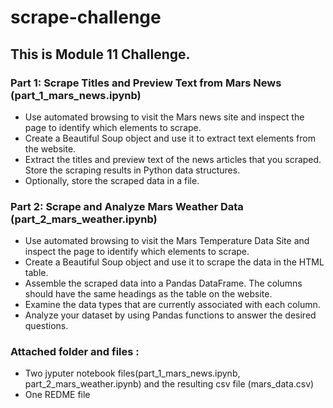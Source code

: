 # scrape-challenge
## This is Module 11 Challenge. 

### Part 1: Scrape Titles and Preview Text from Mars News (part_1_mars_news.ipynb)
* Use automated browsing to visit the Mars news site and inspect the page to identify which elements to scrape.
* Create a Beautiful Soup object and use it to extract text elements from the website.
* Extract the titles and preview text of the news articles that you scraped. Store the scraping results in Python data structures.
* Optionally, store the scraped data in a file.

### Part 2: Scrape and Analyze Mars Weather Data (part_2_mars_weather.ipynb)
* Use automated browsing to visit the Mars Temperature Data Site and inspect the page to identify which elements to scrape.
* Create a Beautiful Soup object and use it to scrape the data in the HTML table.
* Assemble the scraped data into a Pandas DataFrame. The columns should have the same headings as the table on the website.
* Examine the data types that are currently associated with each column.
* Analyze your dataset by using Pandas functions to answer the desired questions. 

### Attached folder and files :
* Two jyputer notebook files(part_1_mars_news.ipynb, part_2_mars_weather.ipynb) and the resulting csv file (mars_data.csv) 
* One REDME file
